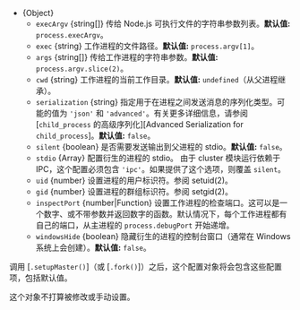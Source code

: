 <!-- YAML
added: v0.7.1
changes:
  - version: v13.2.0
    pr-url: https://github.com/nodejs/node/pull/30162
    description: The `serialization` option is supported now.
  - version: v9.5.0
    pr-url: https://github.com/nodejs/node/pull/18399
    description: The `cwd` option is supported now.
  - version: v9.4.0
    pr-url: https://github.com/nodejs/node/pull/17412
    description: The `windowsHide` option is supported now.
  - version: v8.2.0
    pr-url: https://github.com/nodejs/node/pull/14140
    description: The `inspectPort` option is supported now.
  - version: v6.4.0
    pr-url: https://github.com/nodejs/node/pull/7838
    description: The `stdio` option is supported now.
-->

* {Object}
  * `execArgv` {string[]} 传给 Node.js 可执行文件的字符串参数列表。**默认值:** `process.execArgv`。
  * `exec` {string} 工作进程的文件路径。**默认值:** `process.argv[1]`。
  * `args` {string[]} 传给工作进程的字符串参数。**默认值:** `process.argv.slice(2)`。
  * `cwd` {string} 工作进程的当前工作目录。**默认值:** `undefined`（从父进程继承）。
  * `serialization` {string} 指定用于在进程之间发送消息的序列化类型。可能的值为 `'json'` 和 `'advanced'`。有关更多详细信息，请参阅[`child_process` 的高级序列化][Advanced Serialization for `child_process`]。**默认值:** `false`。
  * `silent` {boolean} 是否需要发送输出到父进程的 stdio。**默认值:** `false`。
  * `stdio` {Array} 配置衍生的进程的 stdio。 由于 cluster 模块运行依赖于 IPC，这个配置必须包含 `'ipc'`。如果提供了这个选项，则覆盖 `silent`。
  * `uid` {number} 设置进程的用户标识符。参阅 setuid(2)。
  * `gid` {number} 设置进程的群组标识符。参阅 setgid(2)。
  * `inspectPort` {number|Function} 设置工作进程的检查端口。这可以是一个数字、或不带参数并返回数字的函数。默认情况下，每个工作进程都有自己的端口，从主进程的 `process.debugPort` 开始递增。
  * `windowsHide` {boolean} 隐藏衍生的进程的控制台窗口（通常在 Windows 系统上会创建）。**默认值:** `false`。

调用 [`.setupMaster()`]（或 [`.fork()`]）之后，这个配置对象将会包含这些配置项，包括默认值。

这个对象不打算被修改或手动设置。

